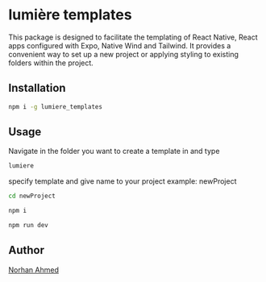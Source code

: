 # lumière templates

This package is designed to facilitate the templating of React Native, React apps configured with Expo, Native Wind and Tailwind. It provides a convenient way to set up a new project or applying styling to existing folders within the project.

## Installation
```bash
npm i -g lumiere_templates 
```
## Usage
Navigate in the folder you want to create a template in and type
```bash
lumiere
```
specify template and give name to your project
example: newProject

```bash
cd newProject
```
```bash
npm i
```
```bash
npm run dev 
```
## Author
[Norhan Ahmed](https://norhan.netlify.app)
